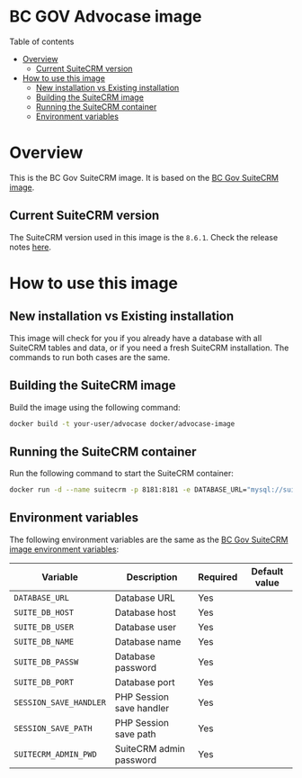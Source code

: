 <h1>BC GOV Advocase image</h1>

Table of contents
- [Overview](#overview)
  - [Current SuiteCRM version](#current-suitecrm-version)
- [How to use this image](#how-to-use-this-image)
  - [New installation vs Existing installation](#new-installation-vs-existing-installation)
  - [Building the SuiteCRM image](#building-the-suitecrm-image)
  - [Running the SuiteCRM container](#running-the-suitecrm-container)
  - [Environment variables](#environment-variables)

# Overview

This is the BC Gov SuiteCRM image. It is based on the [BC Gov SuiteCRM image](../suitecrm-image/README.md).

## Current SuiteCRM version

The SuiteCRM version used in this image is the `8.6.1`. Check the release notes [here](https://docs.suitecrm.com/8.x/admin/releases/8.6/).

# How to use this image

## New installation vs Existing installation

This image will check for you if you already have a database with all SuiteCRM tables and data, or if you need a fresh SuiteCRM installation. The commands to run both cases are the same.

## Building the SuiteCRM image

Build the image using the following command:

```bash
docker build -t your-user/advocase docker/advocase-image
```
## Running the SuiteCRM container

Run the following command to start the SuiteCRM container:

```bash
docker run -d --name suitecrm -p 8181:8181 -e DATABASE_URL="mysql://suitecrm:suitecrm@localhost:3306/suitecrm" -e SUITE_DB_HOST="localhost" -e SUITE_DB_USER="suitecrm" -e SUITE_DB_NAME="suitecrm" -e SUITE_DB_PASSW="suitecrm" -e SUITE_DB_PORT=3306 -e SESSION_SAVE_HANDLER="files" -e SESSION_SAVE_PATH="/tmp" -e SUITECRM_ADMIN_PWD="admin" your-user/advocase
```
## Environment variables

The following environment variables are the same as the [BC Gov SuiteCRM image environment variables](../suitecrm-image/README.md#environment-variables):

| Variable | Description | Required | Default value |
|----------|-------------|----------|---------------|
| `DATABASE_URL` | Database URL | Yes | |
| `SUITE_DB_HOST` | Database host | Yes | |
| `SUITE_DB_USER` | Database user | Yes | |
| `SUITE_DB_NAME` | Database name | Yes | |
| `SUITE_DB_PASSW` | Database password | Yes | |
| `SUITE_DB_PORT` | Database port | Yes | |
| `SESSION_SAVE_HANDLER` | PHP Session save handler | Yes | |
| `SESSION_SAVE_PATH` | PHP Session save path | Yes | |
| `SUITECRM_ADMIN_PWD` | SuiteCRM admin password | Yes | |